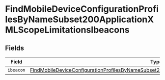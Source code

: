 # FindMobileDeviceConfigurationProfilesByNameSubset200ApplicationXMLScopeLimitationsIbeacons


## Fields

| Field                                                                                                                                                                                                                             | Type                                                                                                                                                                                                                              | Required                                                                                                                                                                                                                          | Description                                                                                                                                                                                                                       |
| --------------------------------------------------------------------------------------------------------------------------------------------------------------------------------------------------------------------------------- | --------------------------------------------------------------------------------------------------------------------------------------------------------------------------------------------------------------------------------- | --------------------------------------------------------------------------------------------------------------------------------------------------------------------------------------------------------------------------------- | --------------------------------------------------------------------------------------------------------------------------------------------------------------------------------------------------------------------------------- |
| `ibeacon`                                                                                                                                                                                                                         | [FindMobileDeviceConfigurationProfilesByNameSubset200ApplicationXMLScopeLimitationsIbeaconsIbeacon](../../models/operations/findmobiledeviceconfigurationprofilesbynamesubset200applicationxmlscopelimitationsibeaconsibeacon.md) | :heavy_minus_sign:                                                                                                                                                                                                                | N/A                                                                                                                                                                                                                               |